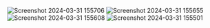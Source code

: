 ![Screenshot 2024-03-31 155706](https://github.com/Brookli17/My_Portfolio/assets/91592513/cb91d158-73bf-496c-8ab8-3b16c361be86)
![Screenshot 2024-03-31 155655](https://github.com/Brookli17/My_Portfolio/assets/91592513/e5d61317-ddc4-49de-b5e5-de05eb86ac1b)
![Screenshot 2024-03-31 155608](https://github.com/Brookli17/My_Portfolio/assets/91592513/e68c806d-2232-41d8-87cb-dc1d9e62e042)
![Screenshot 2024-03-31 155501](https://github.com/Brookli17/My_Portfolio/assets/91592513/95574ef5-4eb9-4f95-8817-23768e70273e)
